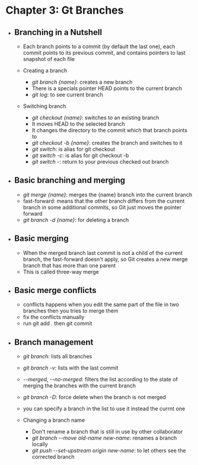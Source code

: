 # Chapter 3: Gt Branches

- ## Branching in a Nutshell

  - Each branch points to a commit (by default the last one), each commit points to its previous commit, and contains pointers to last snapshot of each file
  
  - Creating a branch
    - *git branch {name}*: creates a new branch
    - There is a specials pointer HEAD points to the current branch
    - *git log*: to see current branch
  
  - Switching branch
    - *git checkout {name}*: switches to an existing branch
    - It moves HEAD to the selected branch
    - It changes the directory to the commit which that branch points to
    - *git checkout -b {name}*: creates the branch and switches to it
    - *git switch*: is alias for git checkout
    - *git switch -c*: is alias for git checkout -b
    - *git switch -*: return to your previous checked out branch

- ## Basic branching and merging

  - *git merge {name}*: merges the {name} branch into the current branch
  - fast-forward: means that the other branch differs from the current branch in some additional commits, so Git just moves the pointer forward
  - *git branch -d {name}*: for deleting a branch

- ## Basic merging

  - When the merged branch last commit is not a child of the current branch, the fast-forward doesn't apply, so Git creates a new merge branch that has more than one parent
  - This is called three-way merge

- ## Basic merge conflicts

  - conflicts happens when you edit the same part of the file in two branches then you tries to merge them
  - fix the conflicts manually
  - run git add . then git commit

- ## Branch management
  
  - *git branch*: lists all branches
  - *git branch -v*: lists with the last commit
  - *--merged*, *--no-merged*: filters the list according to the state of merging the branches with the current branch
  - *git branch -D*: force delete when the branch is not merged
  - you can specify a branch in the list to use it instead the currnt one

  - Changing a branch name
    - Don't rename a branch that is still in use by other collaborator
    - *git branch --move old-name new-name*: renames a branch locally
    - *git push --set-upstream origin new-name*: to let others see the corrected branch
